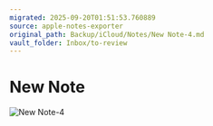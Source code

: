```yaml
---
migrated: 2025-09-20T01:51:53.760889
source: apple-notes-exporter
original_path: Backup/iCloud/Notes/New Note-4.md
vault_folder: Inbox/to-review
---
```

# New Note

![New Note-4](images/New%20Note-4.png)

